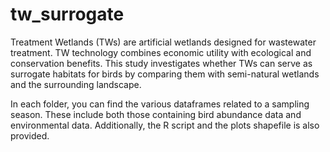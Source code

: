 # tw_surrogate
Treatment Wetlands (TWs) are artificial wetlands designed for wastewater treatment. TW technology combines economic utility with ecological and conservation benefits. This study investigates whether TWs can serve as surrogate habitats for birds by comparing them with semi-natural wetlands and the surrounding landscape. 

In each folder, you can find the various dataframes related to a sampling season. These include both those containing bird abundance data and environmental data. Additionally, the R script and the plots shapefile is also provided.